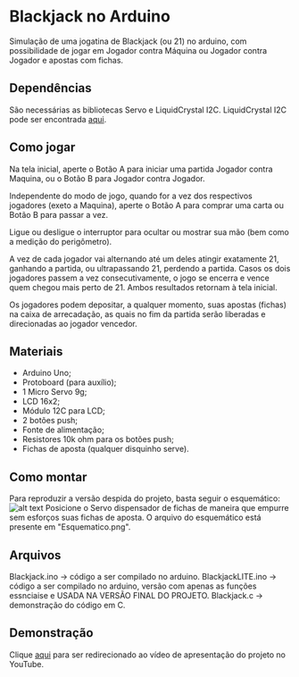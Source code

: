 
# Blackjack no Arduino

Simulação de uma jogatina de Blackjack (ou 21) no arduino, com possibilidade de jogar em Jogador contra Máquina ou Jogador contra Jogador e apostas com fichas.

## Dependências

São necessárias as bibliotecas Servo e LiquidCrystal I2C.
LiquidCrystal I2C pode ser encontrada [aqui](https://github.com/johnrickman/LiquidCrystal_I2C.git).

## Como jogar

Na tela inicial, aperte o Botão A para iniciar uma partida Jogador contra Maquina, ou o Botão B para Jogador contra Jogador.

Independente do modo de jogo, quando for a vez dos respectivos jogadores (exeto a Maquina), aperte o Botão A para comprar uma carta ou Botão B para passar a vez.

Ligue ou desligue o interruptor para ocultar ou mostrar sua mão (bem como a medição do perigômetro).

A vez de cada jogador vai alternando até um deles atingir exatamente 21, ganhando a partida, ou ultrapassando 21, perdendo a partida. Casos os dois jogadores passem a vez consecutivamente, o jogo se encerra e vence quem chegou mais perto de 21. Ambos resultados retornam à tela inicial.

Os jogadores podem depositar, a qualquer momento, suas apostas (fichas) na caixa de arrecadação, as quais no fim da partida serão liberadas e direcionadas ao jogador vencedor.

## Materiais
- Arduino Uno;
- Protoboard (para auxílio);
- 1 Micro Servo 9g;
- LCD 16x2;
- Módulo 12C para LCD;
- 2 botões push;
- Fonte de alimentação;
- Resistores 10k ohm para os botões push;
- Fichas de aposta (qualquer disquinho serve).

## Como montar

Para reproduzir a versão despida do projeto, basta seguir o esquemático: ![alt text](blob:https://imgur.com/87c8a0b1-bfe3-4d07-acc5-81698fd65bef)
Posicione o Servo dispensador de fichas de maneira que empurre sem esforços suas fichas de aposta.
O arquivo do esquemático está presente em "Esquematico.png".

## Arquivos

Blackjack.ino -> código a ser compilado no arduino.
BlackjackLITE.ino -> código a ser compilado no arduino, versão com apenas as funções essnciaise e USADA NA VERSÃO FINAL DO PROJETO.
Blackjack.c -> demonstração do código em C.

## Demonstração

Clique [aqui](https://youtu.be/KD_sZj5_Vy8?si=skKnGZae9wSjmE3Z) para ser redirecionado ao vídeo de apresentação do projeto no YouTube.


